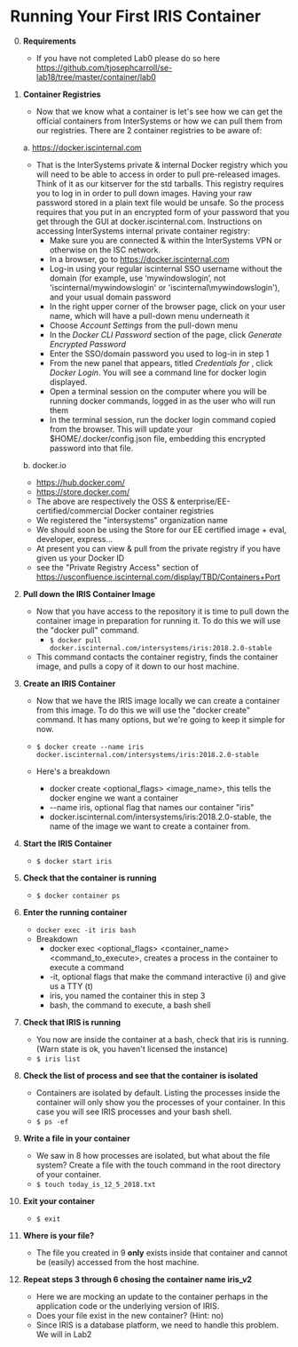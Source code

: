 # Running Your First IRIS Container

0. **Requirements** 
    * If you have not completed Lab0 please do so here https://github.com/tjosephcarroll/se-lab18/tree/master/container/lab0

1. **Container Registries**

    * Now that we know what a container is let's see how we can get the official containers from InterSystems or how we can pull them from our registries. There are 2 container registries to be aware of:

    a. https://docker.iscinternal.com
      * That is the InterSystems private & internal Docker registry which you will need to be able to access in order to pull pre-released images. Think of it as our kitserver for the std tarballs. This registry requires you to log in in order to pull down images. Having your raw password stored in a plain text file would be unsafe.  So the process requires that you put in an encrypted form of your password that you get through the GUI at docker.iscinternal.com. Instructions on accessing InterSystems internal private container registry: 
          * Make sure you are connected & within the InterSystems VPN or otherwise on the ISC network. 
          * In a browser, go to https://docker.iscinternal.com
          * Log-in using your regular iscinternal SSO username without the domain (for example, use ‘mywindowslogin’, not 'iscinternal/mywindowslogin' or 'iscinternal\mywindowslogin'), and your usual domain password
          * In the right upper corner of the browser page, click on your user name, which will have a pull-down menu underneath it
          * Choose *Account Settings* from the pull-down menu
          * In the *Docker CLI Password* section of the page, click *Generate Encrypted Password*
          * Enter the SSO/domain password you used to log-in in step 1 
          * From the new panel that appears, titled *Credentials for <yourUserName>*, click *Docker Login*. You will see a command line for docker login displayed.
          * Open a terminal session on the computer where you will be running docker commands, logged in as the user who will run them
          * In the terminal session, run the docker login command copied from the browser.  This will update your $HOME/.docker/config.json file, embedding this encrypted password into that file.



    b. docker.io
      * https://hub.docker.com/
      * https://store.docker.com/
      * The above are respectively the OSS & enterprise/EE-certified/commercial Docker container registries
      * We registered the "intersystems" organization name
      * We should soon be using the Store for our EE certified image + eval, developer, express...
      * At present you can view & pull from the private registry if you have given us your Docker ID
      * see the "Private Registry Access" section of https://usconfluence.iscinternal.com/display/TBD/Containers+Port

2. **Pull down the IRIS Container Image** 

    * Now that you have access to the repository it is time to pull down the container image in preparation for running it. To do this we will use the "docker pull" command. 
        * ```$ docker pull docker.iscinternal.com/intersystems/iris:2018.2.0-stable```
    * This command contacts the container registry, finds the container image, and pulls a copy of it down to our host machine.

3. **Create an IRIS Container** 
    * Now that we have the IRIS image locally we can create a container from this image. To do this we will use the "docker create" command. It has many options, but we're going to keep it simple for now.

    * ```$ docker create --name iris docker.iscinternal.com/intersystems/iris:2018.2.0-stable```
    * Here's a breakdown
        * docker create <optional_flags> <image_name>, this tells the docker engine we want a container
        * --name iris, optional flag that names our container "iris"
        * docker.iscinternal.com/intersystems/iris:2018.2.0-stable, the name of the image we want to create a container from.

4. **Start the IRIS Container** 
    * ```$ docker start iris```

5. **Check that the container is running**
    * ```$ docker container ps```

6. **Enter the running container**
    * ``` docker exec -it iris bash ```
    * Breakdown
        * docker exec <optional_flags> <container_name> <command_to_execute>, creates a process in the container to execute a command
        * -it, optional flags that make the command interactive (i) and give us a TTY (t)
        * iris, you named the container this in step 3
        * bash, the command to execute, a bash shell

7. **Check that IRIS is running**
    * You now are inside the container at a bash, check that iris is running. (Warn state is ok, you haven't licensed the instance)
    * ```$ iris list```

8. **Check the list of process and see that the container is isolated**
    * Containers are isolated by default. Listing the processes inside the container will only show you the processes of your container. In this case you will see IRIS processes and your bash shell.
    * ```$ ps -ef```

9. **Write a file in your container**
    * We saw in 8 how processes are isolated, but what about the file system? Create a file with the touch command in the root directory of your container.
    * ```$ touch today_is_12_5_2018.txt```

10. **Exit your container**
    * ```$ exit```

11. **Where is your file?**
    * The file you created in 9 **only** exists inside that container and cannot be (easily) accessed from the host machine.

12. **Repeat steps 3 through 6 chosing the container name iris_v2**
    * Here we are mocking an update to the container perhaps in the application code or the underlying version of IRIS.
    * Does your file exist in the new container? (Hint: no)
    * Since IRIS is a database platform, we need to handle this problem. We will in Lab2 